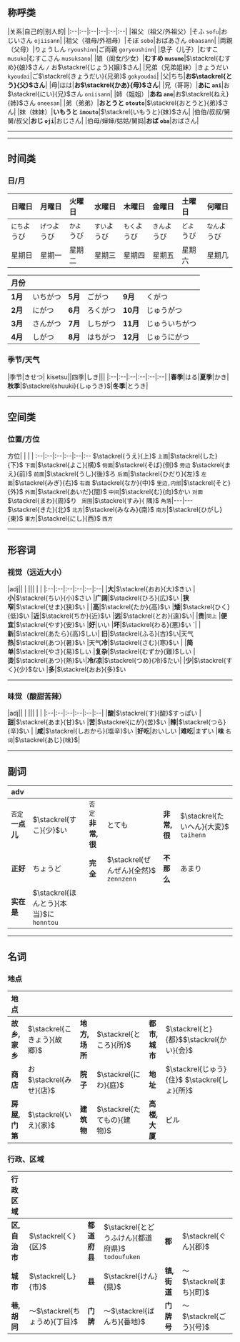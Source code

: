 ## 称呼类
|关系|自己的|别人的|
|:--|:--|:--|:--|:--|:--|
|祖父（祖父/外祖父）|そふ `sofu`|おじいさん `ojiisann`|
|祖父（祖母/外祖母）|そぼ `sobo`|おばあさん `obaasann`|
|両親（父母）|りょうしん `ryoushinn`|ご両親 `goryoushinn`|
|息子（儿子）|むすこ `musuko`|むすこさん  `musuksano`|
|娘（闺女/少女）|**むすめ `musume`**|$\stackrel{むすめ}{娘}$さん `/` お$\stackrel{じょう}{嬢}$さん|
|兄弟（兄弟姐妹）|きょうだい `kyoudai`|ご$\stackrel{きょうだい}{兄弟}$ `gokyoudai`|
|父|ちち|**お$\stackrel{とう}{父}$さん**|
|母|はは|**お$\stackrel{かあ}{母}$さん**|
|兄（哥哥）|**あに `ani`**|お$\stackrel{にい}{兄}$さん `oniisann`|
|姉（姐姐）|**あね `ane`**|お$\stackrel{ねえ}{姉}$さん `oneesan`|
|弟（弟弟）|**おとうと `otouto`**|$\stackrel{おとうと}{弟}$さん|
|妹（妹妹）|**いもうと `imouto`**|$\stackrel{いもうと}{妹}$さん|
|伯伯/叔叔/舅舅/叔父|**おじ `oji`**|おじさん|
|伯母/婶婶/姑姑/舅妈|**おば `oba`**|おばさん|



---





---

## 时间类
### 日/月

|日曜日|月曜日|火曜日|水曜日|木曜日|金曜日|土曜日|何曜日|
|:--|:--|:--|:--|:--|:--|:--|:--|
|`にち`ようび|`げつ`ようび|`かよ`うび|`すい`ようび|`もく`ようび|`きん`ようび|`どよ`うび|`なん`ようび|
|星期日|星期一|星期二|星期三|星期四|星期五|星期六|星期几|

|月份||||||
|:--|:--|:--|:--|:--|:--|
|**1月**|いちがつ|**5月**|ごがつ|**9月**|くがつ|
|**2月**|にがつ|**6月**|ろくがつ|**10月**|じゅうがつ|
|**3月**|さんがつ|**7月**|しちがつ|**11月**|じゅういちがつ|
|**4月**|しがつ|**8月**|はちがつ|**12月**|じゅうにがつ|

### 季节/天气
|季节|きせつ| kisetsu||四季|しき|||
|:--|:--|:--|:--|:--|:--|
|**春季**|はる|**夏季**|かき|**秋季**|$\stackrel{shuuki}{しゅうき}$|**冬季**|とうき|


----
## 空间类
### 位置/方位
方位| | | |
:--|:--|:--|:--|:--|:--
$\stackrel{うえ}{上}$ `上面`|$\stackrel{した}{下}$ `下面`|$\stackrel{よこ}{横}$ `侧面`|$\stackrel{そば}{侧}$ `旁边`
$\stackrel{まえ}{前}$ `前面`|$\stackrel{うし}{後}$ろ `后面`|$\stackrel{ひだり}{左}$ `左面`|$\stackrel{みぎ}{右}$ `右面`
$\stackrel{なか}{中}$ `里边,内部`|$\stackrel{そと}{外}$ `外面`|$\stackrel{あいだ}{間}$ `中间`|$\stackrel{む}{向}$かい `对面`
$\stackrel{まわ}{周}$り ` 周围`|$\stackrel{すみ}{ 隅}$ `角落`|---|---
$\stackrel{きた}{北}$ `北方`|$\stackrel{みなみ}{南}$ `南方`|$\stackrel{ひがし}{東}$ `東方`|$\stackrel{にし}{西}$ `西方`



---

## 形容词
### 视觉（远近大小）
|adj|| | ||| | | 
|:--|:--|:--|:--|:--|:--|
|**大**|$\stackrel{おお}{大}$きい |**小**|$\stackrel{ちい}{小}$さい  |**广阔**|$\stackrel{ひろ}{広}$い |**狭窄**|$\stackrel{せま}{狭}$い |
|**高**|$\stackrel{たか}{高}$い |**矮**|$\stackrel{ひく}{低}$い |**近**|$\stackrel{ちか}{近}$い |**远**|$\stackrel{とお}{遠}$い|
|**贵**|`同上` |**便宜**|$\stackrel{やす}{安}$い |**好**|いい |**坏**|$\stackrel{わる}{悪}$い `|
|**新**|$\stackrel{あたら}{高}$しい| **旧**|$\stackrel{ふる}{古}$い|天气**热**|$\stackrel{あつ}{暑}$い  |天气**冷**|$\stackrel{さむ}{寒}$い |
|**简单**|$\stackrel{やさ}{易}$しい  |**复杂**|$\stackrel{むずか}{難}$しい |**烫**|$\stackrel{あつ}{熱}$い|**冷/凉**|$\stackrel{つめ}{冷}$たい|
|**少**|$\stackrel{すく}{少}$ない |**多**|$\stackrel{おお}{多}$い 


----


### 味觉（酸甜苦辣）
|adj|| | ||| | | 
|:--|:--|:--|:--|:--|:--|
|**酸**|$\stackrel{す}{酸}$すっぱい |**甜**|$\stackrel{あま}{甘}$い  |**苦**|$\stackrel{にが}{苦}$い |**辣**|$\stackrel{つら}{辛}$い |
|**咸**|$\stackrel{しおから}{塩辛}$い |**好吃**|おいしい |**难吃**|まずい |**味** `名词`|$\stackrel{あじ}{味}$|


----

## 副词
|adv|| | || |
|:--|:--|:--|:--|:--|:--|
|`否定` **一点儿**|$\stackrel{すこ}{少}$い |`否定` **非常,很**|とても | **非常,很**|$\stackrel{たいへん}{大変}$ `taihenn`
|**正好**|ちょうど|**完全** |$\stackrel{ぜんぜん}{全然}$ `zennzenn`| **不那么**|あまり|
|**实在是** |$\stackrel{ほんとう}{本当}$に `honntou`| 


----

## 名词
### 地点
|地点|| | || |
|:--|:--|:--|:--|:--|:--|
|**故乡,家乡**|$\stackrel{こきょう}{故郷}$| **地方,场所**|$\stackrel{ところ}{所}$  | **都市,城市**| $\stackrel{と}{都}$$\stackrel{かい}{会}$| 
| **商店**|お$\stackrel{みせ}{店}$  |**院子** |$\stackrel{にわ}{庭}$ | **地址**|$\stackrel{じゅう}{住}$ $\stackrel{しょ}{所}$|
| **房屋,门第**|$\stackrel{いえ}{家}$  |**建筑物** |$\stackrel{たてもの}{建物}$|**高楼,大厦** |ビル|

### 行政、区域
|行政区域|| | |||
|:--|:--|:--|:--|:--|:--|
| **区,自治市**|$\stackrel{く}{区}$ |**都道府县**|$\stackrel{とどうふけん}{都道府県}$ `todoufuken`|**郡**|$\stackrel{ぐん}{郡}$|
|**城市**|$\stackrel{し}{市}$ | **县**|$\stackrel{けん}{県}$  |**镇,街道**|～$\stackrel{まち}{町}$ 
|**巷,胡同** |～$\stackrel{ちょうめ}{丁目}$|**门牌** |～$\stackrel{ばんち}{番地}$ | **门牌号** |～$\stackrel{ごう}{号}$ |
